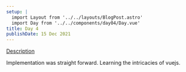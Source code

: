 ```yaml
---
setup: |
  import Layout from '../../layouts/BlogPost.astro'
  import Day from '../../components/day04/Day.vue'
title: Day 4
publishDate: 15 Dec 2021
---
```


[Description]( https://adventofcode.com/2021/day/4 )

Implementation was straight forward. Learning the intricacies of vuejs.



<Day client:visible />

